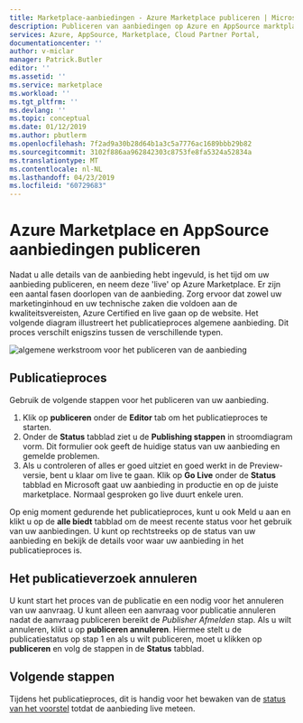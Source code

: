 ```yaml
---
title: Marketplace-aanbiedingen - Azure Marketplace publiceren | Microsoft Docs
description: Publiceren van aanbiedingen op Azure en AppSource marktplaatsen, met behulp van de Cloud Partner-Portal
services: Azure, AppSource, Marketplace, Cloud Partner Portal,
documentationcenter: ''
author: v-miclar
manager: Patrick.Butler
editor: ''
ms.assetid: ''
ms.service: marketplace
ms.workload: ''
ms.tgt_pltfrm: ''
ms.devlang: ''
ms.topic: conceptual
ms.date: 01/12/2019
ms.author: pbutlerm
ms.openlocfilehash: 7f2ad9a30b28d64b1a3c5a7776ac1689bbb29b82
ms.sourcegitcommit: 3102f886aa962842303c8753fe8fa5324a52834a
ms.translationtype: MT
ms.contentlocale: nl-NL
ms.lasthandoff: 04/23/2019
ms.locfileid: "60729683"
---
```

# <a name="publish-azure-marketplace-and-appsource-offers"></a>Azure Marketplace en AppSource aanbiedingen publiceren

Nadat u alle details van de aanbieding hebt ingevuld, is het tijd om uw aanbieding publiceren, en neem deze 'live' op Azure Marketplace. Er zijn een aantal fasen doorlopen van de aanbieding. Zorg ervoor dat zowel uw marketinginhoud en uw technische zaken die voldoen aan de kwaliteitsvereisten, Azure Certified en live gaan op de website.  Het volgende diagram illustreert het publicatieproces algemene aanbieding.  Dit proces verschilt enigszins tussen de verschillende typen.

![algemene werkstroom voor het publiceren van de aanbieding](./media/publish-flow.png)


## <a name="publishing-process"></a>Publicatieproces

Gebruik de volgende stappen voor het publiceren van uw aanbieding.

1. Klik op **publiceren** onder de **Editor** tab om het publicatieproces te starten.
2. Onder de **Status** tabblad ziet u de **Publishing stappen** in stroomdiagram vorm.  Dit formulier ook geeft de huidige status van uw aanbieding en gemelde problemen.
3. Als u controleren of alles er goed uitziet en goed werkt in de Preview-versie, bent u klaar om live te gaan. Klik op **Go Live** onder de **Status** tabblad en Microsoft gaat uw aanbieding in productie en op de juiste marketplace. Normaal gesproken go live duurt enkele uren.

Op enig moment gedurende het publicatieproces, kunt u ook Meld u aan en klikt u op de **alle biedt** tabblad om de meest recente status voor het gebruik van uw aanbiedingen. U kunt op rechtstreeks op de status van uw aanbieding en bekijk de details voor waar uw aanbieding in het publicatieproces is.


## <a name="canceling-the-publishing-request"></a>Het publicatieverzoek annuleren

U kunt start het proces van de publicatie en een nodig voor het annuleren van uw aanvraag. U kunt alleen een aanvraag voor publicatie annuleren nadat de aanvraag publiceren bereikt de *Publisher Afmelden* stap. Als u wilt annuleren, klikt u op **publiceren annuleren**. Hiermee stelt u de publicatiestatus op stap 1 en als u wilt publiceren, moet u klikken op **publiceren** en volg de stappen in de **Status** tabblad.


## <a name="next-steps"></a>Volgende stappen

Tijdens het publicatieproces, dit is handig voor het bewaken van de [status van het voorstel](./cpp-view-status-offer.md) totdat de aanbieding live meteen. 